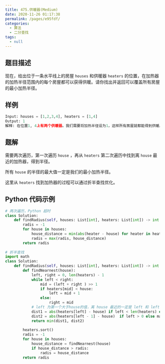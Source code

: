 ```yaml
---
title: 475.供暖器(Medium)
date: 2020-11-26 01:17:38
permalink: /pages/e95fdf/
categories: 
  - 算法
  - 二分查找
tags: 
  - null
---
```


## 题目描述

现在，给出位于一条水平线上的房屋 `houses` 和供暖器 `heaters` 的位置，在加热器的加热半径范围内的每个房屋都可以获得供暖。请你找出并返回可以覆盖所有房屋的最小加热半径。

## 样例

```python
Input: houses = [1,2,3,4], heaters = [1,4]
Output: 1
解释: 在位置1, 4上有两个供暖器。我们需要将加热半径设为1，这样所有房屋就都能得到供暖。
```

## 题解

需要两次遍历，第一次遍历 `house` ，再从 `heaters` 第二次遍历中找到离 `house` 最近的加热器，得到半径。

所有 `house` 的半径的最大值一定是我们的最小加热半径。

这里从 `heaters` 找到加热器的过程可以通过折半查找优化。

## Python 代码示例

```python
# 两次遍历，Python 超时
class Solution:
    def findRadius(self, houses: List[int], heaters: List[int]) -> int:
        radis = -1
        for house in houses:
            house_distance = min(abs(heater - house) for heater in heaters)
            radis = max(radis, house_distance)
        return radis
 
# 折半查找
import math 
class Solution:
    def findRadius(self, houses: List[int], heaters: List[int]) -> int:
        def findNearnest(house):
            left, right = 0, len(heaters) - 1
            while left < right:
                mid = (left + right ) >> 1
                if heaters[mid] < house:
                    left = mid + 1
                else:
                    right = mid 
            # left 为第一个大于house的值，离 house 最近的一定是 left 和 left - 1
            dist1 = abs(heaters[left] - house) if left < len(heaters) else math.inf  # 处理边界值
            dist2 = abs(heaters[left - 1] - house)  if left > 0 else math.inf 
            return min(dist1, dist2)
        
        heaters.sort()
        radis = -1
        for house in houses:
            house_distance = findNearnest(house)
            if house_distance > radis:
                radis = house_distance
        return radis
```


